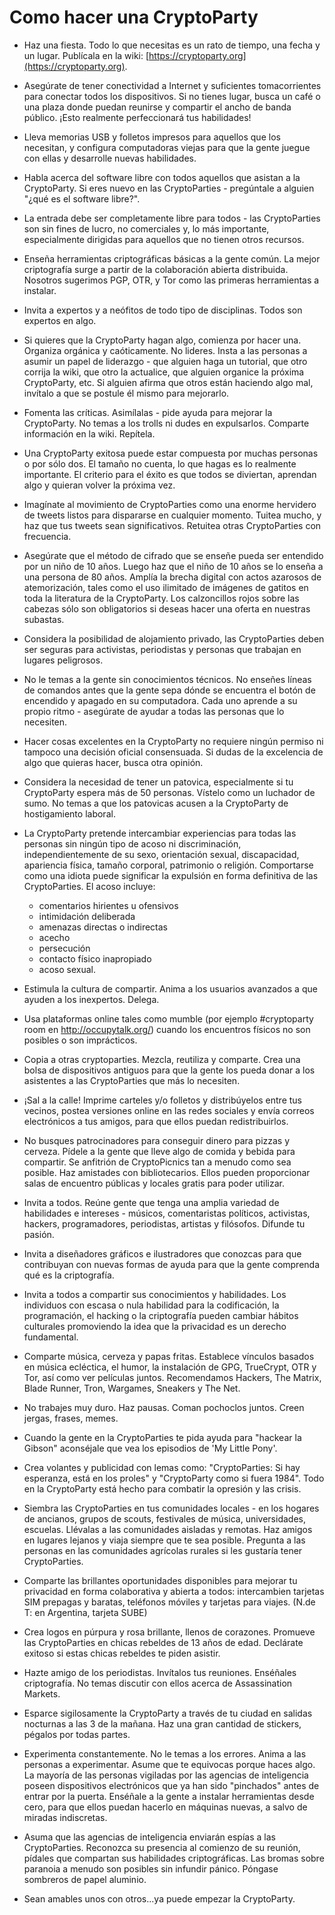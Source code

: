 Como hacer una CryptoParty
==========================

 * Haz una fiesta. Todo lo que necesitas es un rato de tiempo, una fecha y un lugar. Publícala en la wiki: [https://cryptoparty.org](https://cryptoparty.org).

 * Asegúrate de tener conectividad a Internet y suficientes tomacorrientes para conectar todos los dispositivos. Si no tienes lugar, busca un café o una plaza donde puedan reunirse y compartir el ancho de banda público. ¡Esto realmente perfeccionará tus habilidades!

 * Lleva memorias USB y folletos impresos para aquellos que los necesitan, y configura computadoras viejas para que la gente juegue con ellas y desarrolle nuevas habilidades.

 * Habla acerca del software libre con todos aquellos que asistan a la CryptoParty. Si eres nuevo en las CryptoParties - pregúntale a alguien "¿qué es el software libre?".

 * La entrada debe ser completamente libre para todos - las CryptoParties son sin fines de lucro, no comerciales y, lo más importante, especialmente dirigidas para aquellos que no tienen otros recursos.

 * Enseña herramientas criptográficas básicas a la gente común. La mejor criptografía surge a partir de la colaboración abierta distribuida. Nosotros sugerimos PGP, OTR, y Tor como las primeras herramientas a instalar.

 * Invita a expertos y a neófitos de todo tipo de disciplinas. Todos son expertos en algo.

 * Si quieres que la CryptoParty hagan algo, comienza por hacer una. Organiza orgánica y caóticamente. No lideres. Insta a las personas a asumir un papel de liderazgo - que alguien haga un tutorial, que otro corrija la wiki, que otro la actualice, que alguien organice la próxima CryptoParty, etc. Si alguien afirma que otros están haciendo algo mal, invítalo a que se postule él mismo para mejorarlo.

 * Fomenta las críticas. Asimílalas - pide ayuda para mejorar la CryptoParty. No temas a los trolls ni dudes en expulsarlos. Comparte información en la wiki. Repítela.

 * Una CryptoParty exitosa puede estar compuesta por muchas personas o por sólo dos. El tamaño no cuenta, lo que hagas es lo realmente importante. El criterio para el éxito es que todos se diviertan, aprendan algo y quieran volver la próxima vez.

 * Imagínate al movimiento de CryptoParties como una enorme hervidero de tweets listos para dispararse en cualquier momento. Tuitea mucho, y haz que tus tweets sean significativos. Retuitea otras CryptoParties con frecuencia.

 * Asegúrate que el método de cifrado que se enseñe pueda ser entendido por un niño de 10 años. Luego haz que el niño de 10 años se lo enseña a una persona de 80 años. Amplía la brecha digital con actos azarosos de atemorización, tales como el uso ilimitado de imágenes de gatitos en toda la literatura de la CryptoParty. Los calzoncillos rojos sobre las cabezas sólo son obligatorios si deseas hacer una oferta en nuestras subastas.

 * Considera la posibilidad de alojamiento privado, las CryptoParties deben ser seguras para activistas, periodistas y personas que trabajan en lugares peligrosos.

 * No le temas a la gente sin conocimientos técnicos. No enseñes líneas de comandos antes que la gente sepa dónde se encuentra el botón de encendido y apagado en su computadora. Cada uno aprende a su propio ritmo - asegúrate de ayudar a todas las personas que lo necesiten.

 * Hacer cosas excelentes en la CryptoParty no requiere ningún permiso ni tampoco una decisión oficial consensuada. Si dudas de la excelencia de algo que quieras hacer, busca otra opinión.

 * Considera la necesidad de tener un patovica, especialmente si tu CryptoParty espera más de 50 personas. Vístelo como un luchador de sumo. No temas a que los patovicas acusen a la CryptoParty de hostigamiento laboral.

 * La CryptoParty pretende intercambiar experiencias para todas las personas sin ningún tipo de acoso ni discriminación, independientemente de su sexo, orientación sexual, discapacidad, apariencia física, tamaño corporal, patrimonio o religión. Comportarse como una idiota puede significar la expulsión en forma definitiva de las CryptoParties. El acoso incluye:

    * comentarios hirientes u ofensivos
    * intimidación deliberada
    * amenazas directas o indirectas
    * acecho
    * persecución
    * contacto físico inapropiado
    * acoso sexual.

 * Estimula la cultura de compartir. Anima a los usuarios avanzados a que ayuden a los inexpertos. Delega.

 * Usa plataformas online tales como mumble (por ejemplo #cryptoparty room en http://occupytalk.org/) cuando los encuentros físicos no son posibles o son imprácticos.

 * Copia a otras cryptoparties. Mezcla, reutiliza y comparte. Crea una bolsa de dispositivos antiguos para que la gente los pueda donar a los asistentes a las CryptoParties que más lo necesiten. 

 * ¡Sal a la calle! Imprime carteles y/o folletos y distribúyelos entre tus vecinos, postea versiones online en las redes sociales y envía correos electrónicos a tus amigos, para que ellos puedan redistribuirlos.

 * No busques patrocinadores para conseguir dinero para pizzas y cerveza. Pídele a la gente que lleve algo de comida y bebida para compartir. Se anfitrión de CryptoPicnics tan a menudo como sea posible. Haz amistades con bibliotecarios. Ellos pueden proporcionar salas de encuentro públicas y locales gratis para poder utilizar.

 * Invita a todos. Reúne gente que tenga una amplia variedad de habilidades e intereses - músicos, comentaristas políticos, activistas, hackers, programadores, periodistas, artistas y filósofos. Difunde tu pasión.

 * Invita a diseñadores gráficos e ilustradores que conozcas para que contribuyan con nuevas formas de ayuda para que la gente comprenda qué es la criptografía.

 * Invita a todos a compartir sus conocimientos y habilidades. Los individuos con escasa o nula habilidad para la codificación, la programación, el hacking o la criptografía pueden cambiar hábitos culturales promoviendo la idea que la privacidad es un derecho fundamental.

 * Comparte música, cerveza y papas fritas. Establece vínculos basados en música ecléctica, el humor, la instalación de GPG, TrueCrypt, OTR y Tor, así como ver películas juntos. Recomendamos Hackers, The Matrix, Blade Runner, Tron, Wargames, Sneakers y The Net.

 * No trabajes muy duro. Haz pausas. Coman pochoclos juntos. Creen jergas, frases, memes.

 * Cuando la gente en la CryptoParties te pida ayuda para "hackear la Gibson" aconséjale que vea los episodios de 'My Little Pony'.

 * Crea volantes y publicidad con lemas como: "CryptoParties: Si hay esperanza, está en los proles" y "CryptoParty como si fuera 1984". Todo en la CryptoParty está hecho para combatir la opresión y las crisis.

 * Siembra las CryptoParties en tus comunidades locales - en los hogares de ancianos, grupos de scouts, festivales de música, universidades, escuelas. Llévalas a las comunidades aisladas y remotas. Haz amigos en lugares lejanos y viaja siempre que te sea posible. Pregunta a las personas en las comunidades agrícolas rurales si les gustaría tener CryptoParties.

 * Comparte las brillantes oportunidades disponibles para mejorar tu privacidad en forma colaborativa y abierta a todos: intercambien tarjetas SIM prepagas y baratas, teléfonos móviles y tarjetas para viajes. (N.de T: en Argentina, tarjeta SUBE)

 * Crea logos en púrpura y rosa brillante, llenos de corazones. Promueve las CryptoParties en chicas rebeldes de 13 años de edad. Declárate exitoso si estas chicas rebeldes te piden asistir.

 * Hazte amigo de los periodistas. Invítalos tus reuniones. Enséñales criptografía. No temas discutir con ellos acerca de Assassination Markets.

 * Esparce sigilosamente la CryptoParty a través de tu ciudad en salidas nocturnas a las 3 de la mañana. Haz una gran cantidad de stickers, pégalos por todas partes.

 * Experimenta constantemente. No le temas a los errores. Anima a las personas a experimentar. Asume que te equivocas porque haces algo. La mayoría de las personas vigiladas por las agencias de inteligencia poseen dispositivos electrónicos que ya han sido "pinchados" antes de entrar por la puerta. Enséñale a la gente a instalar herramientas desde cero, para que ellos puedan hacerlo en máquinas nuevas, a salvo de miradas indiscretas.

 * Asuma que las agencias de inteligencia enviarán espías a las CryptoParties. Reconozca su presencia al comienzo de su reunión, pídales que compartan sus habilidades criptográficas. Las bromas sobre paranoia a menudo son posibles sin infundir pánico. Póngase sombreros de papel aluminio.

 * Sean amables unos con otros...ya puede empezar la CryptoParty.

